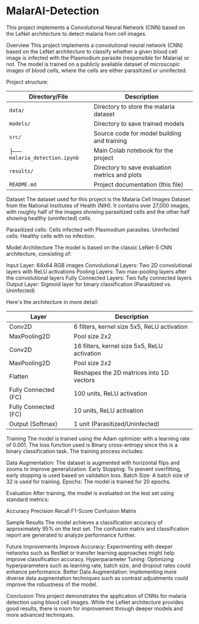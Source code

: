 # MalarAI-Detection
This project implements a Convolutional Neural Network (CNN) based on the LeNet architecture to detect malaria from cell images.

Overview
This project implements a convolutional neural network (CNN) based on the LeNet architecture to classify whether a given blood cell image is infected with the Plasmodium parasite (responsible for Malaria) or not. The model is trained on a publicly available dataset of microscopic images of blood cells, where the cells are either parasitized or uninfected.

Project structure:

| Directory/File                   | Description                                     |
|----------------------------------|-------------------------------------------------|
| `data/`                          | Directory to store the malaria dataset          |
| `models/`                        | Directory to save trained models                |
| `src/`                           | Source code for model building and training     |
| ├── `malaria_detection.ipynb`    | Main Colab notebook for the project             |
| `results/`                       | Directory to save evaluation metrics and plots  |
| `README.md`                      | Project documentation (this file)               |

Dataset
The dataset used for this project is the Malaria Cell Images Dataset from the National Institutes of Health (NIH). It contains over 27,000 images, with roughly half of the images showing parasitized cells and the other half showing healthy (uninfected) cells.

Parasitized cells: Cells infected with Plasmodium parasites.
Uninfected cells: Healthy cells with no infection.

Model Architecture
The model is based on the classic LeNet-5 CNN architecture, consisting of:

Input Layer: 64x64 RGB images
Convolutional Layers: Two 2D convolutional layers with ReLU activations
Pooling Layers: Two max-pooling layers after the convolutional layers
Fully Connected Layers: Two fully connected layers
Output Layer: Sigmoid layer for binary classification (Parasitized vs. Uninfected)

Here's the architecture in more detail:

| Layer               | Description                                  |
|---------------------|----------------------------------------------|
| Conv2D              | 6 filters, kernel size 5x5, ReLU activation  |
| MaxPooling2D        | Pool size 2x2                                |
| Conv2D              | 16 filters, kernel size 5x5, ReLU activation |
| MaxPooling2D        | Pool size 2x2                                |
| Flatten             | Reshapes the 2D matrices into 1D vectors     |
| Fully Connected (FC)| 100 units, ReLU activation                   |
| Fully Connected (FC)| 10 units, ReLU activation                    |
| Output (Softmax)    | 1 unit (Parasitized/Uninfected)              |

Training
The model is trained using the Adam optimizer with a learning rate of 0.001. The loss function used is Binary cross-entropy since this is a binary classification task. The training process includes:

Data Augmentation: The dataset is augmented with horizontal flips and zooms to improve generalization.
Early Stopping: To prevent overfitting, early stopping is used based on validation loss.
Batch Size: A batch size of 32 is used for training.
Epochs: The model is trained for 20 epochs.

Evaluation
After training, the model is evaluated on the test set using standard metrics:

Accuracy
Precision
Recall
F1-Score
Confusion Matrix

Sample Results
The model achieves a classification accuracy of approximately 95% on the test set. The confusion matrix and classification report are generated to analyze performance further.

Future Improvements
Improve Accuracy: Experimenting with deeper networks such as ResNet or transfer learning approaches might help improve classification accuracy.
Hyperparameter Tuning: Optimizing hyperparameters such as learning rate, batch size, and dropout rates could enhance performance.
Better Data Augmentation: Implementing more diverse data augmentation techniques such as contrast adjustments could improve the robustness of the model.

Conclusion
This project demonstrates the application of CNNs for malaria detection using blood cell images. While the LeNet architecture provides good results, there is room for improvement through deeper models and more advanced techniques.
